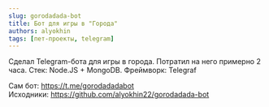 ```yaml
---
slug: gorodadada-bot
title: Бот для игры в "Города"
authors: alyokhin
tags: [пет-проекты, telegram]
---
```


Сделал Telegram-бота для игры в города. Потратил на него примерно 2 часа. Стек: Node.JS + MongoDB. Фреймворк: Telegraf

Сам бот: https://t.me/gorodadadabot <br />
Исходники: https://github.com/alyokhin22/gorodadada-bot
